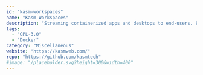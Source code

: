 ```yaml
---
id: "kasm-workspaces"
name: "Kasm Workspaces"
description: "Streaming containerized apps and desktops to end-users. Examples include Ubuntu in your browser, or simply single apps such as Chrome, OpenOffice, Gimp, Filezilla etc."
tags:
  - "GPL-3.0"
  - "Docker"
category: "Miscellaneous"
website: "https://kasmweb.com/"
repo: "https://github.com/kasmtech"
#image: "/placeholder.svg?height=300&width=400"
---
```


